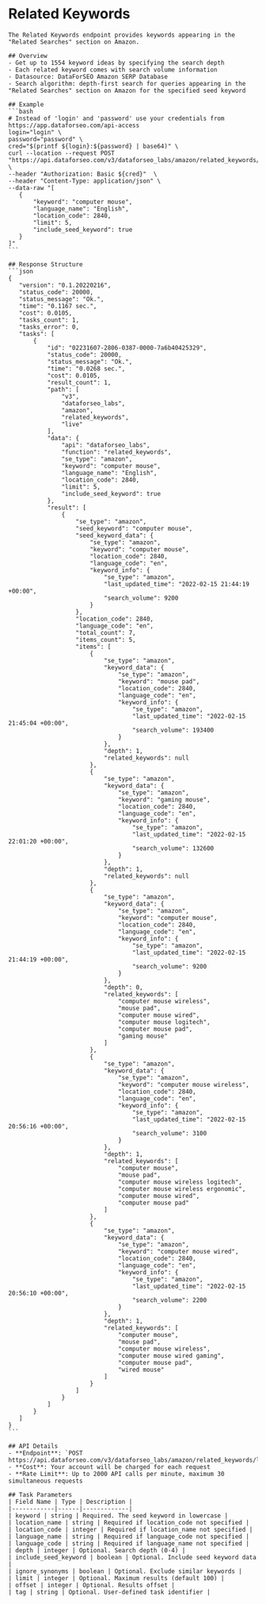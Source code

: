 # Related Keywords

    The Related Keywords endpoint provides keywords appearing in the "Related Searches" section on Amazon.

    ## Overview
    - Get up to 1554 keyword ideas by specifying the search depth
    - Each related keyword comes with search volume information
    - Datasource: DataForSEO Amazon SERP Database
    - Search algorithm: depth-first search for queries appearing in the "Related Searches" section on Amazon for the specified seed keyword

    ## Example
    ```bash
    # Instead of 'login' and 'password' use your credentials from https://app.dataforseo.com/api-access
    login="login" \
    password="password" \
    cred="$(printf ${login}:${password} | base64)" \
    curl --location --request POST "https://api.dataforseo.com/v3/dataforseo_labs/amazon/related_keywords/live" \
    --header "Authorization: Basic ${cred}"  \
    --header "Content-Type: application/json" \
    --data-raw "[
       {
           "keyword": "computer mouse",
           "language_name": "English",
           "location_code": 2840,
           "limit": 5,
           "include_seed_keyword": true
       }
    ]"
    ```

    ## Response Structure
    ```json
    {
       "version": "0.1.20220216",
       "status_code": 20000,
       "status_message": "Ok.",
       "time": "0.1167 sec.",
       "cost": 0.0105,
       "tasks_count": 1,
       "tasks_error": 0,
       "tasks": [
           {
               "id": "02231607-2806-0387-0000-7a6b40425329",
               "status_code": 20000,
               "status_message": "Ok.",
               "time": "0.0268 sec.",
               "cost": 0.0105,
               "result_count": 1,
               "path": [
                   "v3",
                   "dataforseo_labs",
                   "amazon",
                   "related_keywords",
                   "live"
               ],
               "data": {
                   "api": "dataforseo_labs",
                   "function": "related_keywords",
                   "se_type": "amazon",
                   "keyword": "computer mouse",
                   "language_name": "English",
                   "location_code": 2840,
                   "limit": 5,
                   "include_seed_keyword": true
               },
               "result": [
                   {
                       "se_type": "amazon",
                       "seed_keyword": "computer mouse",
                       "seed_keyword_data": {
                           "se_type": "amazon",
                           "keyword": "computer mouse",
                           "location_code": 2840,
                           "language_code": "en",
                           "keyword_info": {
                               "se_type": "amazon",
                               "last_updated_time": "2022-02-15 21:44:19 +00:00",
                               "search_volume": 9200
                           }
                       },
                       "location_code": 2840,
                       "language_code": "en",
                       "total_count": 7,
                       "items_count": 5,
                       "items": [
                           {
                               "se_type": "amazon",
                               "keyword_data": {
                                   "se_type": "amazon",
                                   "keyword": "mouse pad",
                                   "location_code": 2840,
                                   "language_code": "en",
                                   "keyword_info": {
                                       "se_type": "amazon",
                                       "last_updated_time": "2022-02-15 21:45:04 +00:00",
                                       "search_volume": 193400
                                   }
                               },
                               "depth": 1,
                               "related_keywords": null
                           },
                           {
                               "se_type": "amazon",
                               "keyword_data": {
                                   "se_type": "amazon",
                                   "keyword": "gaming mouse",
                                   "location_code": 2840,
                                   "language_code": "en",
                                   "keyword_info": {
                                       "se_type": "amazon",
                                       "last_updated_time": "2022-02-15 22:01:20 +00:00",
                                       "search_volume": 132600
                                   }
                               },
                               "depth": 1,
                               "related_keywords": null
                           },
                           {
                               "se_type": "amazon",
                               "keyword_data": {
                                   "se_type": "amazon",
                                   "keyword": "computer mouse",
                                   "location_code": 2840,
                                   "language_code": "en",
                                   "keyword_info": {
                                       "se_type": "amazon",
                                       "last_updated_time": "2022-02-15 21:44:19 +00:00",
                                       "search_volume": 9200
                                   }
                               },
                               "depth": 0,
                               "related_keywords": [
                                   "computer mouse wireless",
                                   "mouse pad",
                                   "computer mouse wired",
                                   "computer mouse logitech",
                                   "computer mouse pad",
                                   "gaming mouse"
                               ]
                           },
                           {
                               "se_type": "amazon",
                               "keyword_data": {
                                   "se_type": "amazon",
                                   "keyword": "computer mouse wireless",
                                   "location_code": 2840,
                                   "language_code": "en",
                                   "keyword_info": {
                                       "se_type": "amazon",
                                       "last_updated_time": "2022-02-15 20:56:16 +00:00",
                                       "search_volume": 3100
                                   }
                               },
                               "depth": 1,
                               "related_keywords": [
                                   "computer mouse",
                                   "mouse pad",
                                   "computer mouse wireless logitech",
                                   "computer mouse wireless ergonomic",
                                   "computer mouse wired",
                                   "computer mouse pad"
                               ]
                           },
                           {
                               "se_type": "amazon",
                               "keyword_data": {
                                   "se_type": "amazon",
                                   "keyword": "computer mouse wired",
                                   "location_code": 2840,
                                   "language_code": "en",
                                   "keyword_info": {
                                       "se_type": "amazon",
                                       "last_updated_time": "2022-02-15 20:56:10 +00:00",
                                       "search_volume": 2200
                                   }
                               },
                               "depth": 1,
                               "related_keywords": [
                                   "computer mouse",
                                   "mouse pad",
                                   "computer mouse wireless",
                                   "computer mouse wired gaming",
                                   "computer mouse pad",
                                   "wired mouse"
                               ]
                           }
                       ]
                   }
               ]
           }
       ]
    }
    ```

    ## API Details
    - **Endpoint**: `POST https://api.dataforseo.com/v3/dataforseo_labs/amazon/related_keywords/live`
    - **Cost**: Your account will be charged for each request
    - **Rate Limit**: Up to 2000 API calls per minute, maximum 30 simultaneous requests

    ## Task Parameters
    | Field Name | Type | Description |
    |------------|------|-------------|
    | keyword | string | Required. The seed keyword in lowercase |
    | location_name | string | Required if location_code not specified |
    | location_code | integer | Required if location_name not specified |
    | language_name | string | Required if language_code not specified |
    | language_code | string | Required if language_name not specified |
    | depth | integer | Optional. Search depth (0-4) |
    | include_seed_keyword | boolean | Optional. Include seed keyword data |
    | ignore_synonyms | boolean | Optional. Exclude similar keywords |
    | limit | integer | Optional. Maximum results (default 100) |
    | offset | integer | Optional. Results offset |
    | tag | string | Optional. User-defined task identifier |
